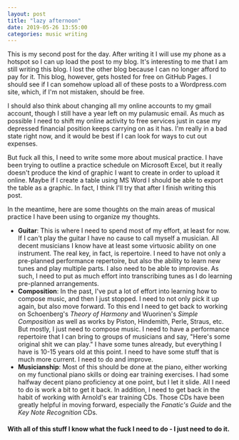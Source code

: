 ```yaml
---
layout: post
title: "lazy afternoon"
date: 2019-05-26 13:55:00
categories: music writing
---
```

This is my second post for the day. After writing it I will use my phone as a hotspot so I can up load the post to my blog. It's interesting to me that I am still writing this blog. I lost the other blog because I can no longer afford to pay for it. This blog, however, gets hosted for free on GitHub Pages. I should see if I can somehow upload all of these posts to a Wordpress.com site, which, if I'm not mistaken, should be free.

I should also think about changing all my online accounts to my gmail account, though I still have a year left on my pulamusic email. As much as possible I need to shift my online activity to free services just in case my depressed financial position keeps carrying on as it has. I'm really in a bad state right now, and it would be best if I can look for ways to cut out expenses.

But fuck all this, I need to write some more about musical practice. I have been trying to outline a practice schedule on Microsoft Excel, but it really doesn't produce the kind of graphic I want to create in order to upload it online. Maybe if I create a table using MS Word I should be able to export the table as a graphic. In fact, I think I'll try that after I finish writing this post.

In the meantime, here are some thoughts on the main areas of musical practice I have been using to organize my thoughts.

* **Guitar**: This is where I need to spend most of my effort, at least for now. If I can't play the guitar I have no cause to call myself a musician. All decent musicians I know have at least some virtuosic ability on one instrument. The real key, in fact, is repertoire. I need to have not only a pre-planned performance repertoire, but also the ability to learn new tunes and play multiple parts. I also need to be able to improvise. As such, I need to put as much effort into transcribing tunes as I do learning pre-planned arrangements.
* **Composition**: In the past, I've put a lot of effort into learning how to compose music, and then I just stopped. I need to not only pick it up again, but also move forward. To this end I need to get back to working on Schoenberg's *Theory of Harmony* and Wuorinen's *Simple Composition* as well as works by Piston, Hindemith, Perle, Straus, etc. But mostly, I just need to compose music. I need to have a performance repertoire that I can bring to groups of musicians and say, "Here's some original shit we can play." I have some tunes already, but everything I have is 10-15 years old at this point. I need to have some stuff that is much more current. I need to do and improve.
* **Musicianship**: Most of this should be done at the piano, either working on my functional piano skills or doing ear training exercises. I had some halfway decent piano proficiency at one point, but I let it slide. All I need to do is work a bit to get it back. In addition, I need to get back in the habit of working with Arnold's ear training CDs. Those CDs have been greatly helpful in moving forward, especially the *Fanatic's Guide* and the *Key Note Recognition* CDs.

#### With all of this stuff I know what the fuck I need to do - I just need to do it.
